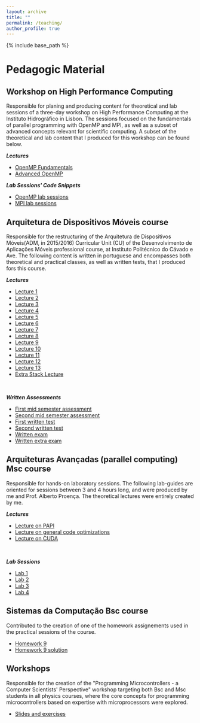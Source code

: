```yaml
---
layout: archive
title: ""
permalink: /teaching/
author_profile: true
---
```


{% include base_path %}

# Pedagogic Material

## Workshop on High Performance Computing

Responsible for planing and producing content for theoretical and lab sessions of a three-day workshop on High Performance Computing at the Instituto Hidrográfico in Lisbon. The sessions focused on the fundamentals of parallel programming with OpenMP and MPI, as well as a subset of advanced concepts relevant for scientific computing. A subset of the theoretical and lab content that I produced for this workshop can be found below.

***Lectures***

- [OpenMP Fundamentals](https://ampereira90.github.io/files/pedagogic_material/navy_workshop/openmp_fundamentals.pdf)
- [Advanced OpenMP](https://ampereira90.github.io/files/pedagogic_material/navy_workshop/openmp_advanced.pdf)

***Lab Sessions' Code Snippets***

- [OpenMP lab sessions](https://ampereira90.github.io/files/pedagogic_material/navy_workshop/openmp.zip)
- [MPI lab sessions](https://ampereira90.github.io/files/pedagogic_material/navy_workshop/mpi.zip)


## Arquitetura de Dispositivos Móveis course

Responsible for the restructuring of the Arquitetura de Dispositivos Móveis(ADM, in 2015/2016) Curricular Unit (CU) of the Desenvolvimento de Aplicações Móveis professional course, at Instituto Politécnico do Cávado e Ave. The following content is written in portuguese and encompasses both theoretical and practical classes, as well as written tests, that I produced fors this course.

***Lectures***

- [Lecture 1](https://ampereira90.github.io/files/pedagogic_material/adm_course/1_Apresentacao_amp.pdf)
- [Lecture 2](https://ampereira90.github.io/files/pedagogic_material/adm_course/2_Conceito_Computador.pdf)
- [Lecture 3](https://ampereira90.github.io/files/pedagogic_material/adm_course/3_sist_numeracao.pdf)
- [Lecture 4](https://ampereira90.github.io/files/pedagogic_material/adm_course/4_sist_numeracao_binario.pdf)
- [Lecture 5](https://ampereira90.github.io/files/pedagogic_material/adm_course/5_virgula_flutuante.pdf)
- [Lecture 6](https://ampereira90.github.io/files/pedagogic_material/adm_course/6_estrutura_cpu.pdf)
- [Lecture 7](https://ampereira90.github.io/files/pedagogic_material/adm_course/7_estrutura_memoria.pdf)
- [Lecture 8](https://ampereira90.github.io/files/pedagogic_material/adm_course/8_ISA.pdf)
- [Lecture 9](https://ampereira90.github.io/files/pedagogic_material/adm_course/9_estruturas_controlo.pdf)
- [Lecture 10](https://ampereira90.github.io/files/pedagogic_material/adm_course/10_analise_instrucoes.pdf)
- [Lecture 11](https://ampereira90.github.io/files/pedagogic_material/adm_course/11_niveis_abstracao.pdf)
- [Lecture 12](https://ampereira90.github.io/files/pedagogic_material/adm_course/12_otimizacoes_software.pdf)
- [Lecture 13](https://ampereira90.github.io/files/pedagogic_material/adm_course/13_otimizacoes_hardware.pdf)
- [Extra Stack Lecture](https://ampereira90.github.io/files/pedagogic_material/adm_course/ISA_STACK.pdf)

<br />

***Written Assessments***

- [First mid semester assessment](https://ampereira90.github.io/files/pedagogic_material/adm_course/middle_eval_1.pdf)
- [Second mid semester assessment](https://ampereira90.github.io/files/pedagogic_material/adm_course/middle_eval_2.pdf)
- [First written test](https://ampereira90.github.io/files/pedagogic_material/adm_course/test_1.pdf)
- [Second written test](https://ampereira90.github.io/files/pedagogic_material/adm_course/test_2.pdf)
- [Written exam](https://ampereira90.github.io/files/pedagogic_material/adm_course/exam.pdf)
- [Written extra exam](https://ampereira90.github.io/files/pedagogic_material/adm_course/special_exam.pdf)

## Arquiteturas Avançadas (parallel computing) Msc course

Responsible for hands-on laboratory sessions. The following lab-guides are oriented for sessions between 3 and 4 hours long, and were produced by me and Prof. Alberto Proença. The theoretical lectures were entirely created by me.

***Lectures***

- [Lecture on PAPI](https://ampereira90.github.io/files/pedagogic_material/pp_course/papi.pdf)
- [Lecture on general code optimizations](https://ampereira90.github.io/files/pedagogic_material/pp_course/code_optim.pdf)
- [Lecture on CUDA](https://ampereira90.github.io/files/pedagogic_material/pp_course/cuda_tutorial.pdf)

<br />

***Lab Sessions***

- [Lab 1](https://ampereira90.github.io/files/pedagogic_material/pp_course/lab1.pdf)
- [Lab 2](https://ampereira90.github.io/files/pedagogic_material/pp_course/lab2.pdf)
- [Lab 3](https://ampereira90.github.io/files/pedagogic_material/pp_course/lab3.pdf)
- [Lab 4](https://ampereira90.github.io/files/pedagogic_material/pp_course/lab4.pdf)

## Sistemas da Computação Bsc course

Contributed to the creation of one of the homework assignements used in the practical sessions of the course.

- [Homework 9](https://ampereira90.github.io/files/pedagogic_material/sc_course/lab1.pdf)
- [Homework 9 solution](https://ampereira90.github.io/files/pedagogic_material/sc_course/lab2.pdf)

## Workshops

Responsible for the creation of the "Programming Microcontrollers - a Computer Scientists' Perspective" workshop targeting both Bsc and Msc students in all physics courses, where the core concepts for programming microcontrollers based on expertise with microprocessors were explored.

- [Slides and exercises](https://github.com/ampereira90/microcontrollers)
